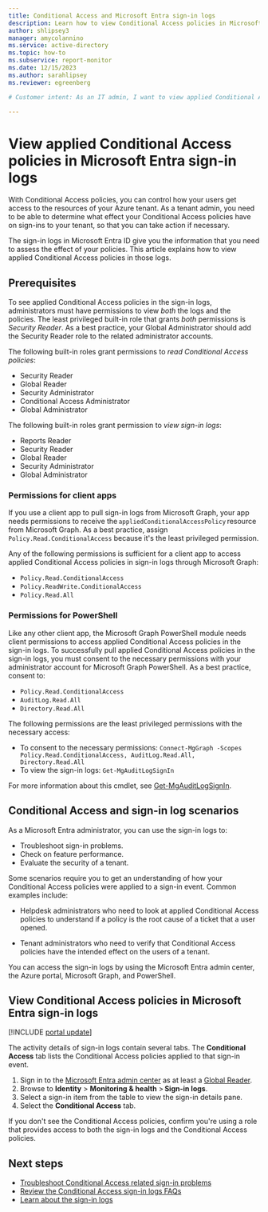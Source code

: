 ```yaml
---
title: Conditional Access and Microsoft Entra sign-in logs
description: Learn how to view Conditional Access policies in Microsoft Entra sign-in logs so that you can assess the effect of those policies.
author: shlipsey3
manager: amycolannino
ms.service: active-directory
ms.topic: how-to
ms.subservice: report-monitor
ms.date: 12/15/2023
ms.author: sarahlipsey
ms.reviewer: egreenberg

# Customer intent: As an IT admin, I want to view applied Conditional Access policies in Microsoft Entra sign-in logs so that I can assess the effect of those policies.

---
```


# View applied Conditional Access policies in Microsoft Entra sign-in logs

With Conditional Access policies, you can control how your users get access to the resources of your Azure tenant. As a tenant admin, you need to be able to determine what effect your Conditional Access policies have on sign-ins to your tenant, so that you can take action if necessary.

The sign-in logs in Microsoft Entra ID give you the information that you need to assess the effect of your policies. This article explains how to view applied Conditional Access policies in those logs.

## Prerequisites

To see applied Conditional Access policies in the sign-in logs, administrators must have permissions to view *both* the logs and the policies. The least privileged built-in role that grants *both* permissions is *Security Reader*. As a best practice, your Global Administrator should add the Security Reader role to the related administrator accounts.

The following built-in roles grant permissions to *read Conditional Access policies*:

- Security Reader
- Global Reader
- Security Administrator
- Conditional Access Administrator
- Global Administrator

The following built-in roles grant permission to *view sign-in logs*:

- Reports Reader
- Security Reader
- Global Reader
- Security Administrator
- Global Administrator

### Permissions for client apps

If you use a client app to pull sign-in logs from Microsoft Graph, your app needs permissions to receive the `appliedConditionalAccessPolicy` resource from Microsoft Graph. As a best practice, assign `Policy.Read.ConditionalAccess` because it's the least privileged permission.

Any of the following permissions is sufficient for a client app to access applied Conditional Access policies in sign-in logs through Microsoft Graph:

- `Policy.Read.ConditionalAccess`
- `Policy.ReadWrite.ConditionalAccess`
- `Policy.Read.All`

### Permissions for PowerShell

Like any other client app, the Microsoft Graph PowerShell module needs client permissions to access applied Conditional Access policies in the sign-in logs. To successfully pull applied Conditional Access policies in the sign-in logs, you must consent to the necessary permissions with your administrator account for Microsoft Graph PowerShell. As a best practice, consent to:

- `Policy.Read.ConditionalAccess`
- `AuditLog.Read.All`
- `Directory.Read.All`

The following permissions are the least privileged permissions with the necessary access:

- To consent to the necessary permissions: `Connect-MgGraph -Scopes Policy.Read.ConditionalAccess, AuditLog.Read.All, Directory.Read.All`
- To view the sign-in logs: `Get-MgAuditLogSignIn`

For more information about this cmdlet, see [Get-MgAuditLogSignIn](/powershell/module/microsoft.graph.reports/get-mgauditlogsignin).

## Conditional Access and sign-in log scenarios

As a Microsoft Entra administrator, you can use the sign-in logs to:

- Troubleshoot sign-in problems.
- Check on feature performance.
- Evaluate the security of a tenant.

Some scenarios require you to get an understanding of how your Conditional Access policies were applied to a sign-in event. Common examples include:

- Helpdesk administrators who need to look at applied Conditional Access policies to understand if a policy is the root cause of a ticket that a user opened.

- Tenant administrators who need to verify that Conditional Access policies have the intended effect on the users of a tenant.

You can access the sign-in logs by using the Microsoft Entra admin center, the Azure portal, Microsoft Graph, and PowerShell.  

## View Conditional Access policies in Microsoft Entra sign-in logs
<a name='view-conditional-access-policies-in-azure-ad-sign-in-logs'></a>

[!INCLUDE [portal update](../../includes/portal-update.md)]

The activity details of sign-in logs contain several tabs. The **Conditional Access** tab lists the Conditional Access policies applied to that sign-in event.

1. Sign in to the [Microsoft Entra admin center](https://entra.microsoft.com) as at least a [Global Reader](../role-based-access-control/permissions-reference.md#global-reader).
1. Browse to **Identity** > **Monitoring & health** > **Sign-in logs**.
1. Select a sign-in item from the table to view the sign-in details pane.  
1. Select the **Conditional Access** tab.

If you don't see the Conditional Access policies, confirm you're using a role that provides access to both the sign-in logs and the Conditional Access policies.

## Next steps

- [Troubleshoot Conditional Access related sign-in problems](../conditional-access/troubleshoot-conditional-access.md#microsoft-entra-sign-in-events)
- [Review the Conditional Access sign-in logs FAQs](reports-faq.yml#conditional-access)
- [Learn about the sign-in logs](concept-sign-ins.md)
